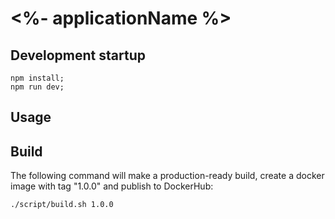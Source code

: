 # <%- applicationName %>

## Development startup

~~~~
npm install;
npm run dev;
~~~~

## Usage

## Build

The following command will make a production-ready build, create a docker image with tag "1.0.0" and publish to DockerHub:

~~~~
./script/build.sh 1.0.0
~~~~
